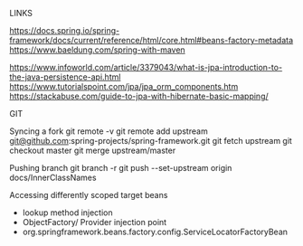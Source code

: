 LINKS

https://docs.spring.io/spring-framework/docs/current/reference/html/core.html#beans-factory-metadata
https://www.baeldung.com/spring-with-maven

https://www.infoworld.com/article/3379043/what-is-jpa-introduction-to-the-java-persistence-api.html
https://www.tutorialspoint.com/jpa/jpa_orm_components.htm
https://stackabuse.com/guide-to-jpa-with-hibernate-basic-mapping/


GIT

Syncing a fork
git remote -v 
git remote add upstream git@github.com:spring-projects/spring-framework.git
git fetch upstream
git checkout master
git merge upstream/master

Pushing branch
git branch -r
git push --set-upstream origin docs/InnerClassNames


Accessing differently scoped target beans
- lookup method injection
- ObjectFactory/ Provider injection point
- org.springframework.beans.factory.config.ServiceLocatorFactoryBean



